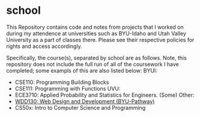 # school

This Repository contains code and notes from projects that I worked on during my attendence at universities such as BYU-Idaho and Utah Valley University as a part of classes there. Please see their respective policies for rights and access accordingly.

Specifically, the course(s), separated by school are as follows. Note, this repository does not include the full run of all of the coursework I have completed; some exampls of this are also listed below:
BYUI:
 - CSE110: Programming Building Blocks
 - CSE111: Programming with Functions
UVU:
 - ECE3710: Applied Probability and Statistics for Engineers.
(Some) Other:
 - [WDD130: Web Design and Development (BYU-Pathway)](https://github.com/bsilver47/wdd130)
 - CS50x: Intro to Computer Science and Programming
